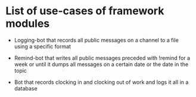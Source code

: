 # List of use-cases of framework modules

* Logging-bot that records all public messages on a channel to a file using a
  specific format

* Remind-bot that writes all public messages preceded with !remind for a week
  or until it dumps all messages on a certain date or the date in the topic

* Bot that records clocking in and clocking out of work and logs it all in a
  database
